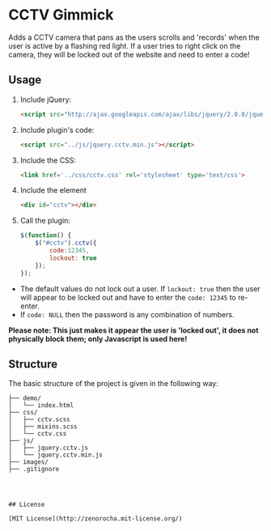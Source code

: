 ﻿CCTV Gimmick
============

Adds a CCTV camera that pans as the users scrolls and 'records' when the user is active by a flashing red light. If a user tries to right click on the camera, they will be locked out of the website and need to enter a code!

## Usage

1. Include jQuery:

	```html
	<script src="http://ajax.googleapis.com/ajax/libs/jquery/2.0.0/jquery.min.js"></script>
	```

2. Include plugin's code:

	```html
	<script src="../js/jquery.cctv.min.js"></script>
	```
3. Include the CSS:

	```html
	<link href='../css/cctv.css' rel='stylesheet' type='text/css'>
	```
4. Include the element

	```html
	<div id="cctv"></div>
	```		
5. Call the plugin:

	```javascript
	$(function() {
		$("#cctv").cctv({
			code:12345,
			lockout: true 
		});
	});
	```

- The default values do not lock out a user. If ```lockout: true``` then the user will appear to be locked out and have to enter the ```code: 12345``` to re-enter. 
- If ```code: NULL``` then the password is any combination of numbers. 

**Please note: This just makes it appear the user is 'locked out', it does not physically block them; only Javascript is used here!**

## Structure

The basic structure of the project is given in the following way:

```
├── demo/
│   └── index.html
├── css/
│   ├── cctv.scss
│   ├── mixins.scss
│   └── cctv.css
├── js/
│   ├── jquery.cctv.js
│   └── jquery.cctv.min.js
├── images/
├── .gitignore




## License

[MIT License](http://zenorocha.mit-license.org/)


